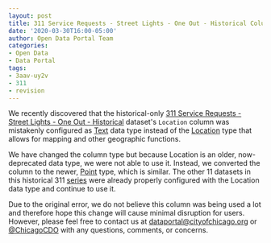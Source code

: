 ```yaml
---
layout: post
title: 311 Service Requests - Street Lights - One Out - Historical Column Type Correction
date: '2020-03-30T16:00-05:00'
author: Open Data Portal Team
categories:
- Open Data
- Data Portal
tags:
- 3aav-uy2v
- 311
- revision
---
```

We recently discovered that the historical-only [311 Service Requests - Street Lights - One Out - Historical](https://data.cityofchicago.org/d/3aav-uy2v) dataset's `Location` column was mistakenly configured as [Text](https://dev.socrata.com/docs/datatypes/text.html) data type instead of the [Location](https://dev.socrata.com/docs/datatypes/location.html) type that allows for mapping and other geographic functions.

We have changed the column type but because Location is an older, now-deprecated data type, we were not able to use it. Instead, we converted the column to the newer, [Point](https://dev.socrata.com/docs/datatypes/point.html) type, which is similar. The other 11 datasets in this historical 311 [series](http://dev.cityofchicago.org/open%20data/data%20portal/2018/12/11/legacy-sr-datasets-announcement.html) were already properly configured with the Location data type and continue to use it.

Due to the original error, we do not believe this column was being used a lot and therefore hope this change will cause minimal disruption for users. However, please feel free to contact us at [dataportal@cityofchicago.org](mailto:dataportal@cityofchicago.org) or [@ChicagoCDO](https://twitter.com/ChicagoCDO) with any questions, comments, or concerns.
